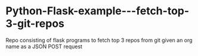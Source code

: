 # Python-Flask-example---fetch-top-3-git-repos
Repo consisting of flask programs to fetch top 3 repos from git given an org name as a JSON POST request

